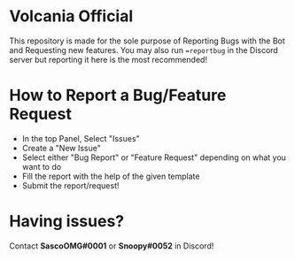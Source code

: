 # Volcania Official
This repository is made for the sole purpose of Reporting Bugs with the Bot and Requesting new features.
You may also run `=reportbug` in the Discord server but reporting it here is the most recommended!

# How to Report a Bug/Feature Request
- In the top Panel, Select "Issues"
- Create a "New Issue"
- Select either "Bug Report" or "Feature Request" depending on what you want to do
- Fill the report with the help of the given template
- Submit the report/request!

# Having issues?
Contact **SascoOMG#0001** or **Snoopy#0052** in Discord!

